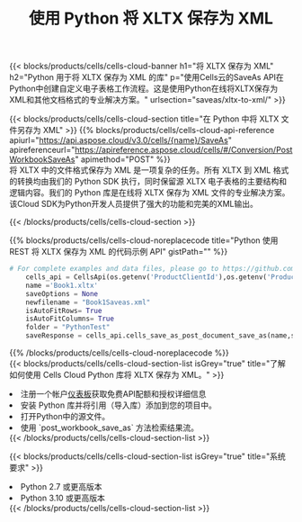 ﻿---
title: 使用 Python 将 XLTX 保存为 XML
description: 利用Aspose.Cells Cloud SDK for Python将XLTX格式文件保存为XML格式文件。
kwords: Excel, Save XLTX as XML, REST, Python
howto: How to save XLTX as XML using Aspose.Cells Cloud Python library.
---
{{< blocks/products/cells/cells-cloud-banner h1="将 XLTX 保存为 XML" h2="Python 用于将 XLTX 保存为 XML 的库" p="使用Cells云的SaveAs API在Python中创建自定义电子表格工作流程。这是使用Python在线将XLTX保存为XML和其他文档格式的专业解决方案。" urlsection="saveas/xltx-to-xml/" >}}

{{< blocks/products/cells/cells-cloud-section title="在 Python 中将 XLTX 文件另存为 XML" >}}
{{% blocks/products/cells/cells-cloud-api-reference apiurl="https://api.aspose.cloud/v3.0/cells/{name}/SaveAs" apireferenceurl="https://apireference.aspose.cloud/cells/#/Conversion/PostWorkbookSaveAs" apimethod="POST" %}}
<br/>
将 XLTX 中的文件格式保存为 XML 是一项复杂的任务。所有 XLTX 到 XML 格式的转换均由我们的 Python SDK 执行，同时保留源 XLTX 电子表格的主要结构和逻辑内容。我们的 Python 库是在线将 XLTX 保存为 XML 文件的专业解决方案。该Cloud SDK为Python开发人员提供了强大的功能和完美的XML输出。

{{< /blocks/products/cells/cells-cloud-section >}}

{{% blocks/products/cells/cells-cloud-noreplacecode title="Python 使用 REST 将 XLTX 保存为 XML 的代码示例 API" gistPath="" %}}
  
```python
# For complete examples and data files, please go to https://github.com/aspose-cells-cloud/aspose-cells-cloud-python/
    cells_api = CellsApi(os.getenv('ProductClientId'),os.getenv('ProductClientSecret'))
    name ='Book1.xltx'    
    saveOptions = None
    newfilename = "Book1Saveas.xml"
    isAutoFitRows= True
    isAutoFitColumns= True
    folder = "PythonTest"
    saveResponse = cells_api.cells_save_as_post_document_save_as(name,save_options=saveOptions, newfilename=(folder +'/' + newfilename),folder=folder)
```
  
{{% /blocks/products/cells/cells-cloud-noreplacecode %}}
<br/>
{{< blocks/products/cells/cells-cloud-section-list isGrey="true" title="了解如何使用 Cells Cloud Python 库将 XLTX 保存为 XML。" >}}
<li>注册一个帐户<a href="https://dashboard.aspose.cloud/">仪表板</a>获取免费API配额和授权详细信息</li>
<li>安装 Python 库并将引用（导入库）添加到您的项目中。</li>
<li>打开Python中的源文件。</li>
<li>使用 `post_workbook_save_as` 方法检索结果流。</li>
{{< /blocks/products/cells/cells-cloud-section-list >}}

{{< blocks/products/cells/cells-cloud-section-list isGrey="true" title="系统要求" >}}
<li>Python 2.7 或更高版本</li>
<li>Python 3.10 或更高版本</li>
{{< /blocks/products/cells/cells-cloud-section-list >}}

